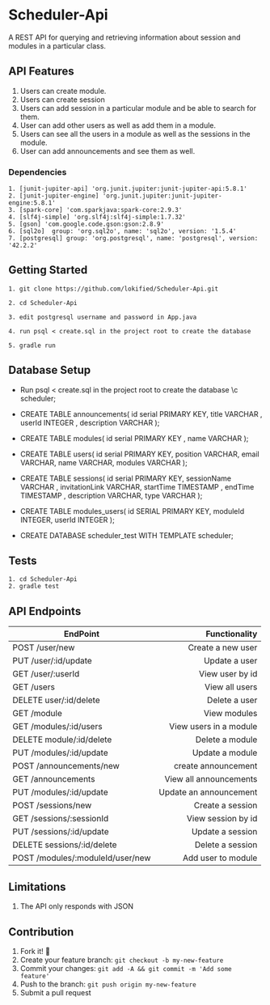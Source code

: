 # Scheduler-Api
A REST API for querying and retrieving information about session and modules in a particular class. 


## API Features

  1. Users can create module.
  2. Users can create session
  3. Users can add session in a particular module and be able to search for them.
  4. User can add other users as well as add them in a module.
  5. Users can see all the users in a module as well as the sessions in the module.
  6. User can add announcements and see them as well.
### Dependencies

    1. [junit-jupiter-api] 'org.junit.jupiter:junit-jupiter-api:5.8.1'
    2. [junit-jupiter-engine] 'org.junit.jupiter:junit-jupiter-engine:5.8.1'
    3. [spark-core] 'com.sparkjava:spark-core:2.9.3'
    4. [slf4j-simple] 'org.slf4j:slf4j-simple:1.7.32'
    5. [gson] 'com.google.code.gson:gson:2.8.9'
    6. [sql2o]  group: 'org.sql2o', name: 'sql2o', version: '1.5.4'
    7. [postgresql] group: 'org.postgresql', name: 'postgresql', version: '42.2.2'    

   
## Getting Started

    1. git clone https://github.com/lokified/Scheduler-Api.git

    2. cd Scheduler-Api

    3. edit postgresql username and password in App.java 

    4. run psql < create.sql in the project root to create the database

    5. gradle run 

## Database Setup
* Run psql < create.sql in the project root to create the database
\c scheduler;

* CREATE TABLE announcements(
    id serial PRIMARY KEY,
    title VARCHAR ,
    userId INTEGER ,
    description VARCHAR
);

* CREATE TABLE modules(
    id serial PRIMARY KEY ,
    name VARCHAR
);


* CREATE TABLE users(
id serial PRIMARY KEY,
position VARCHAR,
email VARCHAR,
name VARCHAR,
modules VARCHAR
);

* CREATE TABLE sessions(
id serial PRIMARY KEY,
sessionName VARCHAR ,
invitationLink VARCHAR,
startTime TIMESTAMP ,
endTime TIMESTAMP ,
description VARCHAR,
type VARCHAR
 );

* CREATE TABLE modules_users(
    id SERIAL PRIMARY KEY,
    moduleId INTEGER,
    userId INTEGER
);

* CREATE DATABASE scheduler_test WITH TEMPLATE scheduler;

## Tests
    1. cd Scheduler-Api
    2. gradle test

## API Endpoints


| EndPoint                                |   Functionality                      |
| --------------------------------------- | ------------------------------------:|
| POST /user/new                          | Create a new user                    |
| PUT /user/:id/update                    | Update a user                        |
| GET /user/:userId                       | View user by id                      |
| GET /users                              | View all users                       |
| DELETE user/:id/delete                  | Delete a user                        |
| GET /module                             | View modules                         |
| GET /modules/:id/users                  | View users in a module               |
| DELETE module/:id/delete                | Delete a module                      |
| PUT /modules/:id/update                 | Update a module                      |
| POST /announcements/new                 | create announcement                  |
| GET /announcements                      | View all announcements               |
| PUT /modules/:id/update                 | Update an announcement               |
| POST /sessions/new                      | Create a session                     |
| GET /sessions/:sessionId                | View session by id                   |
| PUT /sessions/:id/update                | Update a session                     |
| DELETE sessions/:id/delete              | Delete a session                     |
| POST /modules/:moduleId/user/new        | Add user to module                   |

## Limitations

  1. The API only responds with JSON

## Contribution

1. Fork it! :fork_and_knife:
2. Create your feature branch: `git checkout -b my-new-feature`
3. Commit your changes: `git add -A && git commit -m 'Add some feature'`
4. Push to the branch: `git push origin my-new-feature`
5. Submit a pull request